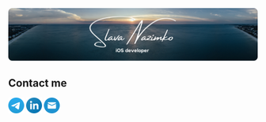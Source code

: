 <img src="images/banner-rounded.png"/>

## Contact me
[<img src="images/telegram.png" width="32"/>](https://t.me/bytepixelmelody "https://t.me/bytepixelmelody")
[<img src="images/linkedin.png" width="32"/>](https://www.linkedin.com/in/bytepixelmelody "https://www.linkedin.com/in/bytepixelmelody")
[<img src="images/mail.png" width="32"/>](mailto:bytepixelmelody@gmail.com "bytepixelmelody@gmail.com")
